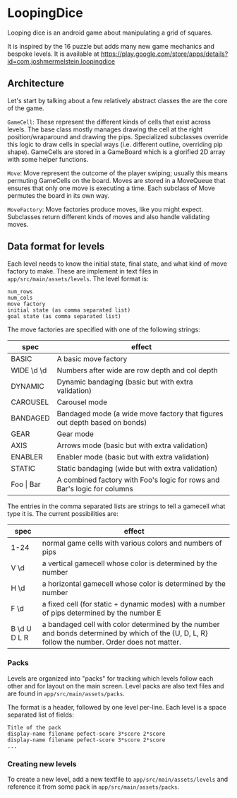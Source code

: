 # LoopingDice
Looping dice is an android game about manipulating a grid of squares.

It is inspired by the 16 puzzle but adds many new game mechanics and bespoke
levels. It is available at
https://play.google.com/store/apps/details?id=com.joshmermelstein.loopingdice

## Architecture

Let's start by talking about a few relatively abstract classes the are the core
of the game.

`GameCell`: These represent the different kinds of cells that exist across levels.
The base class mostly manages drawing the cell at the right position/wraparound
and drawing the pips. Specialized subclasses override this logic to draw cells
in special ways (i.e. different outline, overriding pip shape). GameCells are
stored in a GameBoard which is a glorified 2D array with some helper functions.

`Move`: Move represent the outcome of the player swiping; usually this means
permuting GameCells on the board. Moves are stored in a MoveQueue that ensures
that only one move is executing a time. Each subclass of Move permutes the board
in its own way.

`MoveFactory`: Move factories produce moves, like you might expect. Subclasses
return different kinds of moves and also handle validating moves.

## Data format for levels

Each level needs to know the initial state, final state, and what kind of move
factory to make. These are implement in text files in
`app/src/main/assets/levels`. The level format is:

```
num_rows
num_cols
move factory
initial state (as comma separated list)
goal state (as comma separated list)
```

The move factories are specified with one of the following strings:


| spec | effect | 
| --- | --- |
| BASIC | A basic move factory |
| WIDE \d \d | Numbers after wide are row depth and col depth |
| DYNAMIC | Dynamic bandaging (basic but with extra validation) |
| CAROUSEL | Carousel mode |
| BANDAGED | Bandaged mode (a wide move factory that figures out depth based on bonds)|
| GEAR | Gear mode |
| AXIS | Arrows mode (basic but with extra validation) |
| ENABLER | Enabler mode (basic but with extra validation) |
| STATIC | Static bandaging (wide but with extra validation) |
| Foo \| Bar | A combined factory with Foo's logic for rows and Bar's logic for columns |

The entries in the comma separated lists are strings to tell a gamecell what
type it is. The current possibilities are:

| spec | effect | 
| --- | --- |
|1-24 | normal game cells with various colors and numbers of pips|
|V \d | a vertical gamecell whose color is determined by the number|
|H \d | a horizontal  gamecell whose color is determined by the number|
|F \d | a fixed cell (for static + dynamic modes) with a number of pips determined by the number E | An enabler cell|
|B \d U D L R | a bandaged cell with color determined by the number and bonds determined by which of the {U, D, L, R} follow the number. Order does not matter.|

### Packs

Levels are organized into "packs" for tracking which levels follow each other
and for layout on the main screen. Level packs are also text files and are found
in `app/src/main/assets/packs`.

The format is a header, followed by one level per-line. Each level is a space
separated list of fields:

```
Title of the pack
display-name filename pefect-score 3*score 2*score
display-name filename pefect-score 3*score 2*score
...
```

### Creating new levels

To create a new level, add a new textfile to `app/src/main/assets/levels` and
reference it from some pack in `app/src/main/assets/packs`.
